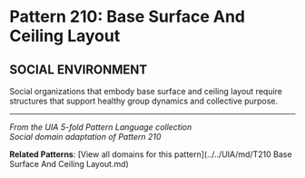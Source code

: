 # Pattern 210: Base Surface And Ceiling Layout

## SOCIAL ENVIRONMENT

Social organizations that embody base surface and ceiling layout require structures that support healthy group dynamics and collective purpose.

---

*From the UIA 5-fold Pattern Language collection*  
*Social domain adaptation of Pattern 210*

**Related Patterns**: [View all domains for this pattern](../../UIA/md/T210 Base Surface And Ceiling Layout.md)